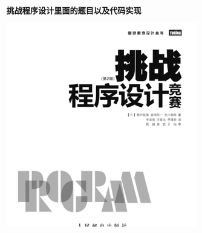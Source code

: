 
##   挑战程序设计里面的题目以及代码实现

![image](https://github.com/liusiqincoder/-oj-/blob/master/tiaozhanchengxusheji/picture/%E5%B0%81%E9%9D%A2.png)
